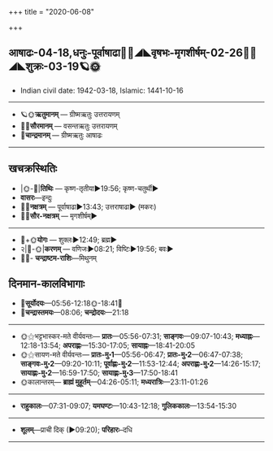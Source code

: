 +++
title = "2020-06-08"

+++
## आषाढः-04-18,धनुः-पूर्वाषाढा🌛🌌◢◣वृषभः-मृगशीर्षम्-02-26🌌🌞◢◣शुक्रः-03-19🪐🌞
- Indian civil date: 1942-03-18, Islamic: 1441-10-16
___________________
- 🪐🌞**ऋतुमानम्** — ग्रीष्मऋतुः उत्तरायणम्
- 🌌🌞**सौरमानम्** — वसन्तऋतुः उत्तरायणम्
- 🌛**चान्द्रमानम्** — ग्रीष्मऋतुः आषाढः
___________________


## खचक्रस्थितिः
- |🌞-🌛|**तिथिः** — कृष्ण-तृतीया►19:56; कृष्ण-चतुर्थी►  
- **वासरः**—इन्दुः  
- 🌌🌛**नक्षत्रम्** — पूर्वाषाढा►13:43; उत्तराषाढा► (मकरः)  
- 🌌🌞**सौर-नक्षत्रम्** — मृगशीर्षम्►  
___________________
- 🌛+🌞**योगः** — शुक्लः►12:49; ब्रह्म►  
- २|🌛-🌞|**करणम्** — वणिजः►08:21; विष्टिः►19:56; बवः►  
- 🌌🌛- **चन्द्राष्टम-राशिः**—मिथुनम्  


## दिनमान-कालविभागाः
- 🌅**सूर्योदयः**—05:56-12:18🌞️-18:41🌇  
- 🌛**चन्द्रास्तमयः**—08:06; **चन्द्रोदयः**—21:18  
___________________
- 🌞⚝भट्टभास्कर-मते वीर्यवन्तः— **प्रातः**—05:56-07:31; **साङ्गवः**—09:07-10:43; **मध्याह्नः**—12:18-13:54; **अपराह्णः**—15:30-17:05; **सायाह्नः**—18:41-20:05  
- 🌞⚝सायण-मते वीर्यवन्तः— **प्रातः-मु॰1**—05:56-06:47; **प्रातः-मु॰2**—06:47-07:38; **साङ्गवः-मु॰2**—09:20-10:11; **पूर्वाह्णः-मु॰2**—11:53-12:44; **अपराह्णः-मु॰2**—14:26-15:17; **सायाह्णः-मु॰2**—16:59-17:50; **सायाह्णः-मु॰3**—17:50-18:41  
- 🌞कालान्तरम्— **ब्राह्मं मुहूर्तम्**—04:26-05:11; **मध्यरात्रिः**—23:11-01:26  
___________________
- **राहुकालः**—07:31-09:07; **यमघण्टः**—10:43-12:18; **गुलिककालः**—13:54-15:30  
___________________
- **शूलम्**—प्राची दिक् (►09:20); **परिहारः**–दधि  
___________________
